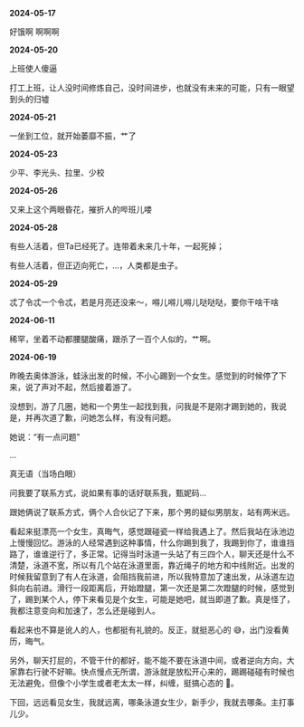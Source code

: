 **2024-05-17**

好饿啊 啊啊啊

**2024-05-20**

上班使人傻逼

打工上班，让人没时间修炼自己，没时间进步，也就没有未来的可能，只有一眼望到头的归墟

**2024-05-21**

一坐到工位，就开始萎靡不振，艹了

**2024-05-23**

少平、李光头、拉里、少校

**2024-05-26**

又来上这个两眼昏花，摧折人的哔班儿喽

**2024-05-28**

有些人活着，但Ta已经死了。连带着未来几十年，一起死掉；

有些人活着，但正迈向死亡，...，人类都是虫子。

**2024-05-29**

忒了令忒一个令忒，若是月亮还没来～，嘚儿嘚儿嘚儿哒哒哒，要你干啥干啥

**2024-06-11**

稀罕，坐着不动都腰腿酸痛，跟杀了一百个人似的，艹啊。

**2024-06-19**

昨晚去奥体游泳，蛙泳出发的时候，不小心踢到一个女生。感觉到的时候停了下来，说了声对不起，然后接着游了。

没想到，游了几圈，她和一个男生一起找到我，问我是不是刚才踢到她的，我说是，并再次道了歉，问她怎么样，有没有问题。

她说：“有一点问题”

...

真无语（当场白眼）

问我要了联系方式，说如果有事的话好联系我，甄妮码...

跟她俩说了联系方式，俩个人合伙记了下来，那个男的疑似男朋友，站有两米远。

看起来挺漂亮一个女生，真晦气，感觉跟碰瓷一样给我遇上了。然后我站在泳池边上慢慢回忆。游泳的人经常遇到这种事情，什么你踢到我了，我踢到你了，谁谁挡路了，谁谁逆行了，多正常。记得当时泳道一头站了有三四个人，聊天还是什么不清楚，泳道不宽，所以有几个站在泳道里面，靠近绳子的地方和中线附近。出发的时候我留意到了有人在泳道，会阻挡我前进，所以我特意加了速出发，从泳道左边斜向右前进。滑行一段距离后，开始蹬腿，第一次还是第二次蹬腿的时候，感觉到了，踢到某个人，停下来看见是个女生，可能是她吧，就当即道了歉。真是怪了，我都注意变向和加速了，怎么还是碰到人。

看起来也不算是讹人的人，也都挺有礼貌的。反正，就挺恶心的 😅，出门没看黄历，晦气。

另外，聊天打屁的，不管干什的都好，能不能不要在泳道中间，或者逆向方向，大家靠右行驶不好嘛。快点慢点无所谓，游泳就是放松开心来的，踢踢碰碰有时候也无法避免，但像个小学生或者老太太一样，纠缠，挺搞心态的 🤮。

下回，远远看见女生，我就远离，哪条泳道女生少，新手少，我就去哪条。主打事儿少。

